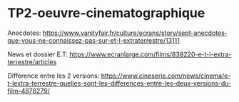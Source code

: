 # TP2-oeuvre-cinematographique
Anecdotes:
https://www.vanityfair.fr/culture/ecrans/story/sept-anecdotes-que-vous-ne-connaissez-pas-sur-et-l-extraterrestre/13111

News et dossier E.T:
https://www.ecranlarge.com/films/838220-e-t-l-extra-terrestre/articles

Difference entre les 2 versions:
https://www.cineserie.com/news/cinema/e-t-lextra-terrestre-quelles-sont-les-differences-entre-les-deux-versions-du-film-4876279/